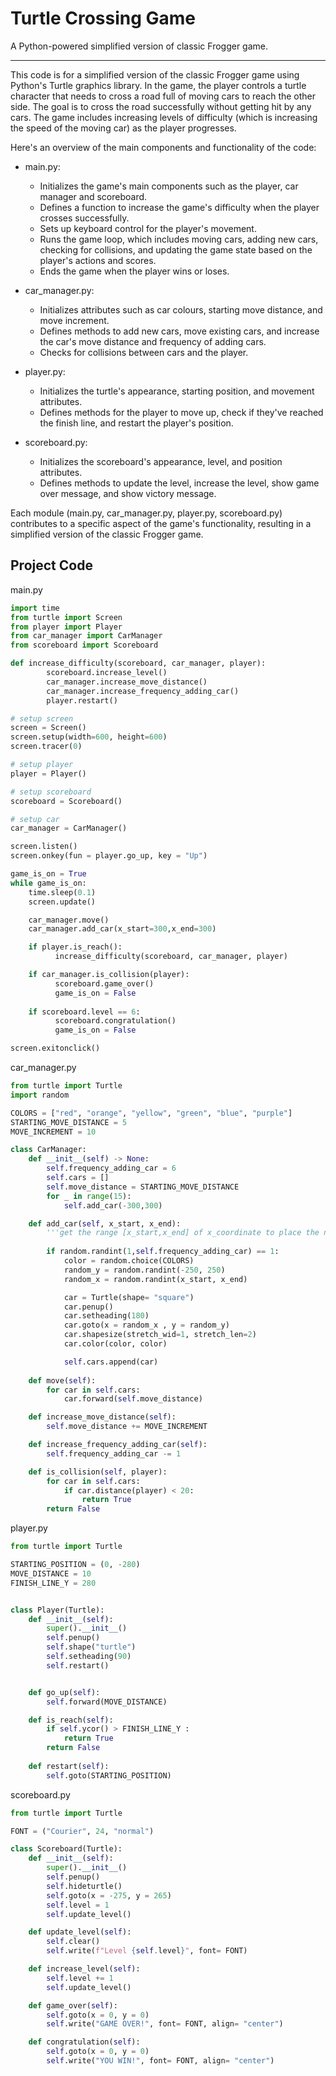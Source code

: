 # Turtle Crossing Game

A Python-powered simplified version of classic Frogger game.

---

This code is for a simplified version of the classic Frogger game using Python's Turtle graphics library. In the game, the player controls a turtle character that needs to cross a road full of moving cars to reach the other side. The goal is to cross the road successfully without getting hit by any cars. The game includes increasing levels of difficulty (which is increasing the speed of the moving car) as the player progresses.

Here's an overview of the main components and functionality of the code:
- main.py:
  - Initializes the game's main components such as the player, car manager and scoreboard.
  - Defines a function to increase the game's difficulty when the player crosses successfully.
  - Sets up keyboard control for the player's movement.
  - Runs the game loop, which includes moving cars, adding new cars, checking for collisions, and updating the game state based on the player's actions and scores.
  - Ends the game when the player wins or loses.

- car_manager.py:
  - Initializes attributes such as car colours, starting move distance, and move increment.
  - Defines methods to add new cars, move existing cars, and increase the car's move distance and frequency of adding cars.
  - Checks for collisions between cars and the player.

- player.py:
  - Initializes the turtle's appearance, starting position, and movement attributes.
  - Defines methods for the player to move up, check if they've reached the finish line, and restart the player's position.

- scoreboard.py:
  - Initializes the scoreboard's appearance, level, and position attributes.
  - Defines methods to update the level, increase the level, show game over message, and show victory message.

Each module (main.py, car_manager.py, player.py, scoreboard.py) contributes to a specific aspect of the game's functionality, resulting in a simplified version of the classic Frogger game.

## Project Code

main.py

```PYTHON
import time
from turtle import Screen
from player import Player
from car_manager import CarManager
from scoreboard import Scoreboard

def increase_difficulty(scoreboard, car_manager, player):
        scoreboard.increase_level()
        car_manager.increase_move_distance()
        car_manager.increase_frequency_adding_car()
        player.restart()

# setup screen
screen = Screen()
screen.setup(width=600, height=600)
screen.tracer(0)

# setup player
player = Player()

# setup scoreboard
scoreboard = Scoreboard()

# setup car
car_manager = CarManager()

screen.listen()
screen.onkey(fun = player.go_up, key = "Up")

game_is_on = True
while game_is_on:
    time.sleep(0.1)
    screen.update()

    car_manager.move()
    car_manager.add_car(x_start=300,x_end=300)

    if player.is_reach():
          increase_difficulty(scoreboard, car_manager, player)

    if car_manager.is_collision(player):
          scoreboard.game_over()
          game_is_on = False
    
    if scoreboard.level == 6:
          scoreboard.congratulation()
          game_is_on = False

screen.exitonclick()
```

car_manager.py

```PYTHON
from turtle import Turtle
import random

COLORS = ["red", "orange", "yellow", "green", "blue", "purple"]
STARTING_MOVE_DISTANCE = 5
MOVE_INCREMENT = 10

class CarManager:
    def __init__(self) -> None:
        self.frequency_adding_car = 6
        self.cars = []
        self.move_distance = STARTING_MOVE_DISTANCE
        for _ in range(15):
            self.add_car(-300,300)

    def add_car(self, x_start, x_end):
        '''get the range [x_start,x_end] of x_coordinate to place the new car'''
        
        if random.randint(1,self.frequency_adding_car) == 1:
            color = random.choice(COLORS)
            random_y = random.randint(-250, 250)
            random_x = random.randint(x_start, x_end)

            car = Turtle(shape= "square")
            car.penup()
            car.setheading(180)
            car.goto(x = random_x , y = random_y)
            car.shapesize(stretch_wid=1, stretch_len=2)
            car.color(color, color)

            self.cars.append(car)
        
    def move(self):
        for car in self.cars:
            car.forward(self.move_distance)

    def increase_move_distance(self):
        self.move_distance += MOVE_INCREMENT

    def increase_frequency_adding_car(self):
        self.frequency_adding_car -= 1

    def is_collision(self, player):
        for car in self.cars:
            if car.distance(player) < 20:
                return True
        return False

```

player.py

```PYTHON
from turtle import Turtle 

STARTING_POSITION = (0, -280)
MOVE_DISTANCE = 10
FINISH_LINE_Y = 280


class Player(Turtle):
    def __init__(self):
        super().__init__()
        self.penup()
        self.shape("turtle")
        self.setheading(90)
        self.restart()


    def go_up(self):
        self.forward(MOVE_DISTANCE)

    def is_reach(self):
        if self.ycor() > FINISH_LINE_Y :
            return True
        return False
    
    def restart(self):
        self.goto(STARTING_POSITION)
```

scoreboard.py

```PYTHON
from turtle import Turtle

FONT = ("Courier", 24, "normal")

class Scoreboard(Turtle):
    def __init__(self):
        super().__init__()
        self.penup()
        self.hideturtle()
        self.goto(x = -275, y = 265)
        self.level = 1
        self.update_level()

    def update_level(self):
        self.clear()
        self.write(f"Level {self.level}", font= FONT)

    def increase_level(self):
        self.level += 1
        self.update_level()

    def game_over(self):
        self.goto(x = 0, y = 0)
        self.write("GAME OVER!", font= FONT, align= "center")

    def congratulation(self):
        self.goto(x = 0, y = 0)
        self.write("YOU WIN!", font= FONT, align= "center")
```